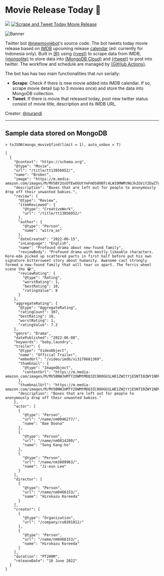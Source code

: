 # Movie Release Today 🤖

[![](https://img.shields.io/badge/Twitter-@newmoviebot-white?style=flat&labelColor=blue&logo=Twitter&logoColor=white)](https://twitter.com/newmoviebot)
[![Scrape and Tweet Today Movie Release](https://github.com/nurandi/movieRelease/actions/workflows/main.yml/badge.svg)](https://github.com/nurandi/movieRelease/actions/workflows/main.yml)

![Banner](https://pbs.twimg.com/profile_banners/1493425084908044288/1655330022/1500x500 "Banner")

Twitter bot [@newmoviebot](https://www.twitter.com/newmoviebot)'s source code. The bot tweets today movie release based on [IMDB](https://www.imdb.com) upcoming release [calendar](https://www.imdb.com/calendar?region=ID) (ed: currently for Indonesia only). Built in [{R}](https://www.r-project.org/) using [{rvest}](https://rvest.tidyverse.org/) to scrape data from IMDB, [{mongolite}](https://cran.r-project.org/web/packages/mongolite/index.html) to store data into [{MongoDB Cloud}](https://www.mongodb.com/cloud) and [{rtweet}](https://docs.ropensci.org/rtweet/) to post into twitter. The workflow and schedule are managed by [{GitHub Actions}](https://docs.github.com/en/actions). 

The bot has has two main functionalities that run serially:

+ **Scrape**: Check if there is new movie added into IMDB calendar. If so, scrape movie detail (up to 3 movies once) and store the data into MongoDB collection.
+ **Tweet**: If there is movie that released today, post new twitter status consist of movie title, description and its IMDB URL.

Creator: [@nurandi](https://www.twitter.com/nurandi)

---

## Sample data stored on MongoDB

```
> toJSON(mongo_movie$find(limit = 1), auto_unbox = T)

[
  {
    "@context": "https://schema.org",
    "@type": "Movie",
    "url": "/title/tt13056052/",
    "name": "Broker",
    "image": "https://m.media-amazon.com/images/M/MV5BY2UxOTEwOGUtYmFmOS00NTc4LWI0MWMtNGJkZGViY2EwZTgyXkEyXkFqcGdeQXVyNDY5NTQyMDU@._V1_.jpg",
    "description": "Boxes that are left out for people to anonymously drop off their unwanted babies.",
    "review": {
      "@type": "Review",
      "itemReviewed": {
        "@type": "CreativeWork",
        "url": "/title/tt13056052/"
      },
      "author": {
        "@type": "Person",
        "name": "witra_as"
      },
      "dateCreated": "2022-06-15",
      "inLanguage": "English",
      "name": "Profound drama about new-found family",
      "reviewBody": "Profound drama with mostly likeable characters. Kore-eda picked up scattered parts in first half before put his own signature bittersweet story about humanity. Awesome cast strongly formed a new-found family that will tear us apart. The ferris wheel scene tho 😭",
      "reviewRating": {
        "@type": "Rating",
        "worstRating": 1,
        "bestRating": 10,
        "ratingValue": 8
      }
    },
    "aggregateRating": {
      "@type": "AggregateRating",
      "ratingCount": 307,
      "bestRating": 10,
      "worstRating": 1,
      "ratingValue": 7.2
    },
    "genre": "Drama",
    "datePublished": "2022-06-08",
    "keywords": "baby,laundry",
    "trailer": {
      "@type": "VideoObject",
      "name": "Official Trailer",
      "embedUrl": "/video/imdb/vi3170681369",
      "thumbnail": {
        "@type": "ImageObject",
        "contentUrl": "https://m.media-amazon.com/images/M/MV5BNWJmMTY2OWMtMDQ3ZC00OGU1LWE1ZWItYjE5NTI0ZWY1NDVhXkEyXkFqcGdeQWxiaWFtb250._V1_.jpg"
      },
      "thumbnailUrl": "https://m.media-amazon.com/images/M/MV5BNWJmMTY2OWMtMDQ3ZC00OGU1LWE1ZWItYjE5NTI0ZWY1NDVhXkEyXkFqcGdeQWxiaWFtb250._V1_.jpg",
      "description": "Boxes that are left out for people to anonymously drop off their unwanted babies."
    },
    "actor": [
      {
        "@type": "Person",
        "url": "/name/nm0046277/",
        "name": "Bae Doona"
      },
      {
        "@type": "Person",
        "url": "/name/nm0814280/",
        "name": "Song Kang-ho"
      },
      {
        "@type": "Person",
        "url": "/name/nm3889963/",
        "name": "Ji-eun Lee"
      }
    ],
    "director": [
      {
        "@type": "Person",
        "url": "/name/nm0466153/",
        "name": "Hirokazu Koreeda"
      }
    ],
    "creator": [
      {
        "@type": "Organization",
        "url": "/company/co0201812/"
      },
      {
        "@type": "Person",
        "url": "/name/nm0466153/",
        "name": "Hirokazu Koreeda"
      }
    ],
    "duration": "PT2H9M",
    "releaseDate": "16 June 2022"
  }
]
```

